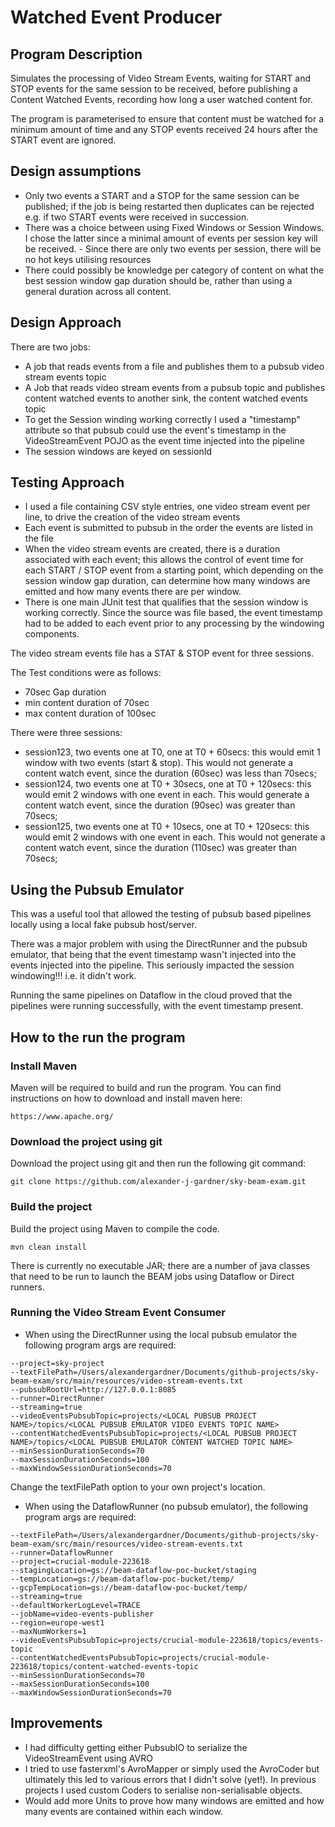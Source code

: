 # Watched Event Producer 

## Program Description

Simulates the processing of Video Stream Events, waiting for START and STOP events for the same session to be received, before publishing a Content Watched Events, recording how long a user watched content for.

The program is parameterised to ensure that content must be watched for a minimum amount of time and any STOP events received 24 hours after the START event are ignored.


## Design assumptions

- Only two events a START and a STOP for the same session can be published; if the job is being restarted then duplicates can be rejected e.g. if two START events were received in succession.
- There was a choice between using Fixed Windows or Session Windows. I chose the latter since a minimal amount of events per session key will be received. - Since there are only two events per session, there will be no hot keys utilising resources
- There could possibly be knowledge per category of content on what the best session window gap duration should be, rather than using a general duration across all content.


## Design Approach

There are two jobs:

- A job that reads events from a file and publishes them to a pubsub video stream events topic
- A Job that reads video stream events from a pubsub topic and publishes content watched events to another sink, the content watched events topic
- To get the Session winding working correctly I used a "timestamp" attribute so that pubsub could use the event's timestamp in the VideoStreamEvent POJO as the event time injected into the pipeline
- The session windows are keyed on sessionId


## Testing Approach

- I used a file containing CSV style entries, one video stream event per line, to drive the creation of the video stream events
- Each event is submitted to pubsub in the order the events are listed in the file
- When the video stream events are created, there is a duration associated with each event; this allows the control of event time for each START / STOP event from a starting point, which depending on the session window gap duration, can determine how many windows are emitted and how many events there are per window. 
- There is one main JUnit test that qualifies that the session window is working correctly. Since the source was file based, the event timestamp had to be added to each event prior to any processing by the windowing components.

The video stream events file has a STAT & STOP event for three sessions.

The Test conditions were as follows:

- 70sec Gap duration
- min content duration of 70sec
- max content duration of 100sec

There were three sessions:

- session123, two events one at T0, one at T0 + 60secs: this would emit 1 window with two events (start & stop). This would not generate a content watch event, since the duration (60sec) was less than 70secs;
- session124, two events one at T0 + 30secs, one at T0 + 120secs: this would emit 2 windows with one event in each. This would generate a content watch event, since the duration (90sec) was greater than 70secs;
- session125, two events one at T0 + 10secs, one at T0 + 120secs: this would emit 2 windows with one event in each. This would not generate a content watch event, since the duration (110sec) was greater than 70secs;



## Using the Pubsub Emulator

This was a useful tool that allowed the testing of pubsub based pipelines locally using a local fake pubsub host/server.

There was a major problem with using the DirectRunner and the pubsub emulator, that being that the event timestamp wasn't injected into the events injected into the pipeline. This seriously impacted the session windowing!!! i.e. it didn't work.

Running the same pipelines on Dataflow in the cloud proved that the pipelines were running successfully, with the event timestamp present.



## How to the run the program

### Install Maven

Maven will be required to build and run the program. You can find instructions on how to download and install maven here: 

```
https://www.apache.org/
```


### Download the project using git

Download the project using git and then run the following git command:
```
git clone https://github.com/alexander-j-gardner/sky-beam-exam.git
```


### Build the project

Build the project using Maven to compile the code.

```
mvn clean install
```

There is currently no executable JAR; there are a number of java classes that need to be run to launch the BEAM jobs using Dataflow or Direct runners.


### Running the Video Stream Event Consumer

- When using the DirectRunner using the local pubsub emulator the following program args are required:

```
--project=sky-project 
--textFilePath=/Users/alexandergardner/Documents/github-projects/sky-beam-exam/src/main/resources/video-stream-events.txt 
--pubsubRootUrl=http://127.0.0.1:8085 
--runner=DirectRunner 
--streaming=true
--videoEventsPubsubTopic=projects/<LOCAL PUBSUB PROJECT NAME>/topics/<LOCAL PUBSUB EMULATOR VIDEO EVENTS TOPIC NAME>
--contentWatchedEventsPubsubTopic=projects/<LOCAL PUBSUB PROJECT NAME>/topics/<LOCAL PUBSUB EMULATOR CONTENT WATCHED TOPIC NAME>
--minSessionDurationSeconds=70 
--maxSessionDurationSeconds=100 
--maxWindowSessionDurationSeconds=70
```

Change the textFilePath option to your own project's location.

- When using the DataflowRunner (no pubsub emulator), the following program args are required: 

```
--textFilePath=/Users/alexandergardner/Documents/github-projects/sky-beam-exam/src/main/resources/video-stream-events.txt 
--runner=DataflowRunner 
--project=crucial-module-223618 
--stagingLocation=gs://beam-dataflow-poc-bucket/staging 
--tempLocation=gs://beam-dataflow-poc-bucket/temp/ 
--gcpTempLocation=gs://beam-dataflow-poc-bucket/temp/ 
--streaming=true 
--defaultWorkerLogLevel=TRACE 
--jobName=video-events-publisher 
--region=europe-west1 
--maxNumWorkers=1 
--videoEventsPubsubTopic=projects/crucial-module-223618/topics/events-topic 
--contentWatchedEventsPubsubTopic=projects/crucial-module-223618/topics/content-watched-events-topic 
--minSessionDurationSeconds=70 
--maxSessionDurationSeconds=100 
--maxWindowSessionDurationSeconds=70
```

## Improvements

- I had difficulty getting either PubsubIO to serialize the VideoStreamEvent using AVRO
- I tried to use fasterxml's AvroMapper or simply used the AvroCoder but ultimately this led to various errors that I didn't solve (yet!). In previous projects I used custom Coders to serialise non-serialisable objects. 
- Would add more Units to prove how many windows are emitted and how many events are contained within each window.
